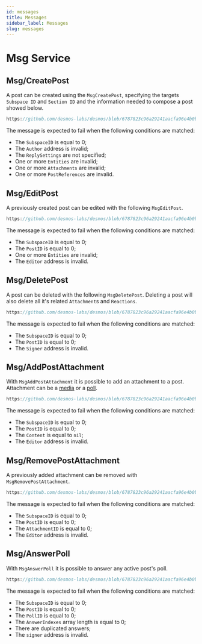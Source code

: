 ```yaml
---
id: messages
title: Messages
sidebar_label: Messages
slug: messages
---
```


# Msg Service

## Msg/CreatePost
A post can be created using the `MsgCreatePost`, specifying the targets `Subspace ID` and `Section ID` and the information
needed to compose a post showed below.

```js reference
https://github.com/desmos-labs/desmos/blob/6787823c96a29241aacfa96e4b0b21f782d059cd/proto/desmos/posts/v1/msgs.proto#L37
```

The message is expected to fail when the following conditions are matched:
* The `SubspaceID` is equal to 0;
* The `Author` address is invalid;
* The `ReplySettings` are not specified;
* One or more `Entities` are invalid;
* One or more `Attachments` are invalid;
* One or more `PostReferences` are invalid.

## Msg/EditPost
A previously created post can be edited with the following `MsgEditPost`.

```js reference
https://github.com/desmos-labs/desmos/blob/6787823c96a29241aacfa96e4b0b21f782d059cd/proto/desmos/posts/v1/msgs.proto#L80
```
The message is expected to fail when the following conditions are matched:
* The `SubspaceID` is equal to 0;
* The `PostID` is equal to 0;
* One or more `Entities` are invalid;
* The `Editor` address is invalid.

## Msg/DeletePost
A post can be deleted with the following `MsgDeletePost`. Deleting a post will also delete all it's related `Attachment`s 
and `Reactions`.

```js reference
https://github.com/desmos-labs/desmos/blob/6787823c96a29241aacfa96e4b0b21f782d059cd/proto/desmos/posts/v1/msgs.proto#L107
```

The message is expected to fail when the following conditions are matched:
* The `SubspaceID` is equal to 0;
* The `PostID` is equal to 0;
* The `Signer` address is invalid.

## Msg/AddPostAttachment
With `MsgAddPostAttachment` it is possible to add an attachment to a post. Attachment can be a [media](02-concepts.md#media)
or a [poll](02-concepts.md#poll).

```js reference
https://github.com/desmos-labs/desmos/blob/6787823c96a29241aacfa96e4b0b21f782d059cd/proto/desmos/posts/v1/msgs.proto#L123
```

The message is expected to fail when the following conditions are matched:
* The `SubspaceID` is equal to 0;
* The `PostID` is equal to 0;
* The `Content` is equal to `nil`;
* The `Editor` address is invalid.

## Msg/RemovePostAttachment
A previously added attachment can be removed with `MsgRemovePostAttachment`.

```js reference
https://github.com/desmos-labs/desmos/blob/6787823c96a29241aacfa96e4b0b21f782d059cd/proto/desmos/posts/v1/msgs.proto#L149
```

The message is expected to fail when the following conditions are matched:
* The `SubspaceID` is equal to 0;
* The `PostID` is equal to 0;
* The `AttachmentID` is equal to 0;
* The `Editor` address is invalid.

## Msg/AnswerPoll
With `MsgAnswerPoll` it is possible to answer any active post's poll.

```js reference 
https://github.com/desmos-labs/desmos/blob/6787823c96a29241aacfa96e4b0b21f782d059cd/proto/desmos/posts/v1/msgs.proto#L172
```

The message is expected to fail when the following conditions are matched:
* The `SubspaceID` is equal to 0;
* The `PostID` is equal to 0;
* The `PollID` is equal to 0;
* The `AnswerIndexes` array length is equal to 0;
* There are duplicated answers;
* The `signer` address is invalid.
